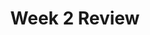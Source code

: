 ---
toc: true
comments: false
layout: post
title: Week 2 Review
type: tangibles
courses: { compsci: {week: 2} }
---